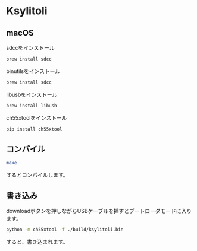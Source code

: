 # Ksylitoli
## macOS
sdccをインストール
```sh
brew install sdcc
```

binutilsをインストール
```sh
brew install sdcc
```

libusbをインストール
```sh
brew install libusb
```

ch55xtoolをインストール
```sh
pip install ch55xtool
```

## コンパイル
```sh
make
```
するとコンパイルします。

## 書き込み
downloadボタンを押しながらUSBケーブルを挿すとブートローダモードに入ります。
```sh
python -m ch55xtool -f ./build/ksylitoli.bin
```
すると、書き込まれます。





